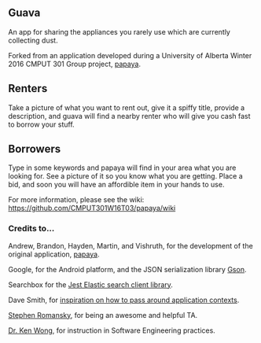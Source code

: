 Guava
---------
An app for sharing the appliances you rarely use which are currently collecting dust.

Forked from an application developed during a University of Alberta Winter 2016 CMPUT 301 Group project, [papaya](https://github.com/CMPUT301W16T03/papaya).

Renters
-------
Take a picture of what you want to rent out, give it a spiffy title, provide a description, and guava will find a nearby renter who will give you cash fast to borrow your stuff.

Borrowers
---------
Type in some keywords and papaya will find in your area what you are looking for. See a picture of it so you know what you are getting. Place a bid, and soon you will have an affordible item in your hands to use.

For more information, please see the wiki: https://github.com/CMPUT301W16T03/papaya/wiki

### Credits to...

Andrew, Brandon, Hayden, Martin, and Vishruth, for the development of the original application, [papaya](https://github.com/CMPUT301W16T03/papaya).

Google, for the Android platform, and the JSON serialization library [Gson](https://github.com/google/gson).

Searchbox for the [Jest Elastic search client library](https://github.com/searchbox-io/Jest).

Dave Smith, for [inspiration on how to pass around application contexts](https://possiblemobile.com/2013/06/context).

[Stephen Romansky](https://github.com/SRomansky), for being an awesome and helpful TA.

[Dr. Ken Wong](http://www.cs.ualberta.ca/~kenw), for instruction in Software Engineering practices.


